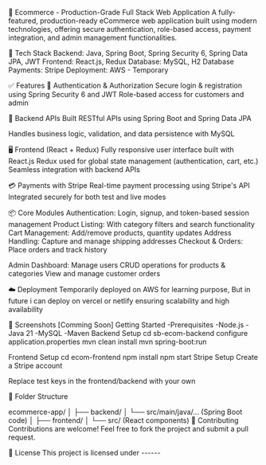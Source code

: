 🛒 Ecommerce - Production-Grade Full Stack Web Application
A fully-featured, production-ready eCommerce web application built using modern technologies, offering secure authentication, role-based access, payment integration, and admin management functionalities.

🔧 Tech Stack
Backend: Java, Spring Boot, Spring Security 6, Spring Data JPA, JWT
Frontend: React.js, Redux
Database: MySQL, H2 Database
Payments: Stripe
Deployment: AWS - Temporary

✅ Features
🔐 Authentication & Authorization
Secure login & registration using Spring Security 6 and JWT
Role-based access for customers and admin

🔄 Backend APIs
Built RESTful APIs using Spring Boot and Spring Data JPA

Handles business logic, validation, and data persistence with MySQL

🖥️ Frontend (React + Redux)
Fully responsive user interface built with React.js
Redux used for global state management (authentication, cart, etc.)
Seamless integration with backend APIs

💳 Payments with Stripe
Real-time payment processing using Stripe's API
Integrated securely for both test and live modes

📦 Core Modules
Authentication: Login, signup, and token-based session management
Product Listing: With category filters and search functionality
Cart Management: Add/remove products, quantity updates
Address Handling: Capture and manage shipping addresses
Checkout & Orders: Place orders and track history

Admin Dashboard:
Manage users
CRUD operations for products & categories
View and manage customer orders

☁️ Deployment
Temporarily deployed on AWS for learning purpose, But in future i can deploy on vercel or netlify ensuring scalability and high availability

📸 Screenshots
[Comming Soon]
Getting Started
 -Prerequisites
 -Node.js
 -Java 21
 -MySQL
 -Maven
Backend Setup
cd sb-ecom-backend
configure application.properties
mvn clean install
mvn spring-boot:run

Frontend Setup
 cd ecom-frontend
 npm install
 npm start
 Stripe Setup
 Create a Stripe account

Replace test keys in the frontend/backend with your own

📂 Folder Structure

 ecommerce-app/
 │
 ├── backend/
 │   └── src/main/java/... (Spring Boot code)
 │
 ├── frontend/
 │   └── src/ (React components)
 🤝 Contributing
Contributions are welcome! Feel free to fork the project and submit a pull request.

📃 License
This project is licensed under ------

